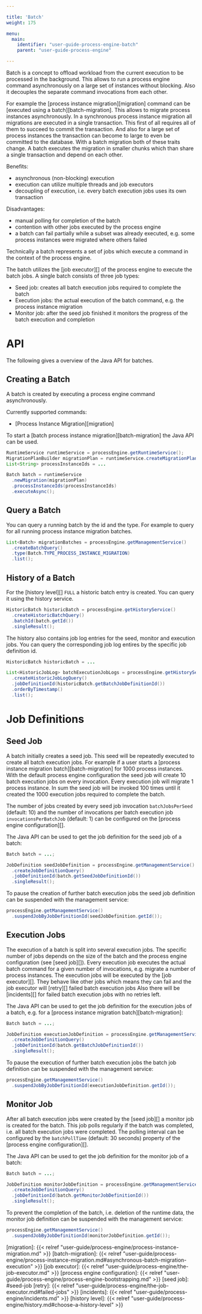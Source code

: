 ```yaml
---

title: 'Batch'
weight: 175

menu:
  main:
    identifier: "user-guide-process-engine-batch"
    parent: "user-guide-process-engine"

---
```


Batch is a concept to offload workload from the current execution to be
processed in the background. This allows to run a process engine command
asynchronously on a large set of instances without blocking. Also it decouples
the separate command invocations from each other.

For example the [process instance migration][migration] command can be
[executed using a batch][batch-migration]. This allows to migrate
process instances asynchronously. In a synchronous process instance migration
all migrations are executed in a single transaction.  This first of all
requires all of them to succeed to commit the transaction.  And also for a
large set of process instances the transaction can become to large to even be
committed to the database. With a batch migration both of these traits change.
A batch executes the migration in smaller chunks which than share a single
transaction and depend on each other.

Benefits:

- asynchronous (non-blocking) execution
- execution can utilize multiple threads and job executors
- decoupling of execution, i.e. every batch execution jobs uses its own
  transaction

Disadvantages:

- manual polling for completion of the batch
- contention with other jobs executed by the process engine
- a batch can fail partially while a subset was already executed, e.g. some
  process instances were migrated where others failed

Technically a batch represents a set of jobs which execute a command in the context of the
process engine.

The batch utilizes the [job executor][] of the process engine to execute the
batch jobs. A single batch consists of three job types:

- Seed job: creates all batch execution jobs required to complete the batch
- Execution jobs: the actual execution of the batch command, e.g. the process
  instance migration
- Monitor job: after the seed job finished it monitors the progress of the
  batch execution and completion

# API

The following gives a overview of the Java API for batches.

## Creating a Batch

A batch is created by executing a process engine command asynchronously.

Currently supported commands:

- [Process Instance Migration][migration]

To start a [batch process instance migration][batch-migration] the Java API can be used.

```java
RuntimeService runtimeService = processEngine.getRuntimeService();
MigrationPlanBuilder migrationPlan = runtimeService.createMigrationPlan(...);
List<String> processInstanceIds = ...

Batch batch = runtimeService
  .newMigration(migrationPlan)
  .processInstanceIds(processInstanceIds)
  .executeAsync();
```

## Query a Batch

You can query a running batch by the id and the type. For example to query
for all running process instance migration batches.

```java
List<Batch> migrationBatches = processEngine.getManagementService()
  .createBatchQuery()
  .type(Batch.TYPE_PROCESS_INSTANCE_MIGRATION)
  .list();
```

## History of a Batch

For the [history level][] `FULL` a historic batch entry is created. You
can query it using the history service.

```java
HistoricBatch historicBatch = processEngine.getHistoryService()
  .createHistoricBatchQuery()
  .batchId(batch.getId())
  .singleResult();
```

The history also contains job log entries for the seed, monitor and execution
jobs. You can query the corresponding job log entires by the specific job
definition id.

```java
HistoricBatch historicBatch = ...

List<HistoricJobLog> batchExecutionJobLogs = processEngine.getHistoryService()
  .createHistoricJobLogQuery()
  .jobDefinitionId(historicBatch.getBatchJobDefinitionId())
  .orderByTimestamp()
  .list();
```


# Job Definitions

## Seed Job

A batch initially creates a seed job. This seed will be repeatedly executed to
create all batch execution jobs. For example if a user starts a [process
instance migration batch][batch-migration] for 1000 process instances. With the
default process engine configuration the seed job will create 10 batch
execution jobs on every invocation. Every execution job will migrate 1 process
instance. In sum the seed job will be invoked 100 times until it created the
1000 execution jobs required to complete the batch.

The number of jobs created by every seed job invocation `batchJobsPerSeed`
(default: 10) and the number of invocations per batch execution job
`invocationsPerBatchJob` (default: 1) can be configured on the [process engine
configuration][].

The Java API can be used to get the job definition for the seed job of a batch:

```java
Batch batch = ...;

JobDefinition seedJobDefinition = processEngine.getManagementService()
  .createJobDefinitionQuery()
  .jobDefinitionId(batch.getSeedJobDefinitionId())
  .singleResult();
```

To pause the creation of further batch execution jobs the seed job definition
can be suspended with the management service:

```java
processEngine.getManagementService()
  .suspendJobByJobDefinitionId(seedJobDefinition.getId());
```

## Execution Jobs

The execution of a batch is split into several execution jobs. The specific
number of jobs depends on the size of the batch and the process engine
configuration (see [seed job][]). Every execution job executes the actual batch
command for a given number of invocations, e.g. migrate a number of process
instances. The execution jobs will be executed by the [job executor][].  They
behave like other jobs which means they can fail and the job executor will
[retry][] failed batch execution jobs Also there will be [incidents][]
for failed batch execution jobs with no retries left.

The Java API can be used to get the job definition for the execution jobs of a
batch, e.g. for a [process instance migration batch][batch-migration]:

```java
Batch batch = ...;

JobDefinition executionJobDefinition = processEngine.getManagementService()
  .createJobDefinitionQuery()
  .jobDefinitionId(batch.getBatchJobDefinitionId())
  .singleResult();
```

To pause the execution of further batch execution jobs the batch job definition
can be suspended with the management service:

```java
processEngine.getManagementService()
  .suspendJobByJobDefinitionId(executionJobDefinition.getId());
```

## Monitor Job

After all batch execution jobs were created by the [seed job][] a monitor job
is created for the batch. This job polls regularly if the batch was completed,
i.e. all batch execution jobs were completed. The polling interval
can be configured by the `batchPollTime` (default: 30 seconds) property of the [process engine configuration][].

The Java API can be used to get the job definition for the monitor job of a
batch:

```java
Batch batch = ...;

JobDefinition monitorJobDefinition = processEngine.getManagementService()
  .createJobDefinitionQuery()
  .jobDefinitionId(batch.getMonitorJobDefinitionId())
  .singleResult();
```

To prevent the completion of the batch, i.e. deletion of the runtime data, the
monitor job definition can be suspended with the management service:

```java
processEngine.getManagementService()
  .suspendJobByJobDefinitionId(monitorJobDefinition.getId());
```

[migration]: {{< relref "user-guide/process-engine/process-instance-migration.md" >}}
[batch-migration]: {{< relref "user-guide/process-engine/process-instance-migration.md#asynchronous-batch-migration-execution" >}}
[job executor]: {{< relref "user-guide/process-engine/the-job-executor.md" >}}
[process engine configuration]: {{< relref "user-guide/process-engine/process-engine-bootstrapping.md" >}}
[seed job]: #seed-job
[retry]: {{< relref "user-guide/process-engine/the-job-executor.md#failed-jobs" >}}
[incidents]: {{< relref "user-guide/process-engine/incidents.md" >}}
[history level]: {{< relref "user-guide/process-engine/history.md#choose-a-history-level" >}}
